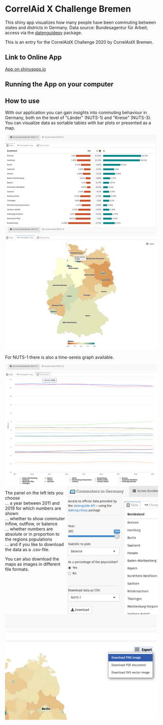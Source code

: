# CorrelAid X Challenge Bremen

This shiny app visualizes how many people have been commuting between states and districts in Germany. Data source: Bundesagentur für Arbeit; access via the [datenguidepy](https://github.com/CorrelAid/datenguide-python) package.

This is an entry for the CorrelAidX Challenge 2020 by CorrelAidX Bremen.


## Link to Online App

[App on shinyapps.io](https://long39ng.shinyapps.io/pendlerstat_de/)

## Running the App on your computer


## How to use

With our application you can gain insights into commuting behaviour in Germany, both on the level of "Länder" (NUTS-1) and "Kreise" (NUTS-3). You can visualize data as sortable tables with bar plots or presented as a map.  

<img alt="Show data as a table" src="./screenshots/datenguide_n1tab.png" width="500"> 
<img alt="Show data in a map" src="screenshots/datenguide_n1map.png" width="500">

For NUTS-1 there is also a time-sereis graph available.  

<img alt="Show data as time series" src="screenshots/datenguide_n1time.png" width="500">

<img align="right" alt="Screenshot of the Shiny app's left sidebar" src="./screenshots/datenguide_leftpanel.png" width="300">

The panel on the left lets you choose  
… a year between 2011 and 2019 for which numbers are shown  
… whether to show commuter inflow, outflow, or balance  
… whether numbers are absolute or in proportion to the regions populations  
… and if you like to download the data as a .csv-file.

You can also download the maps as images in different file formats.

<img alt="Download maps as images" src="./screenshots/datenguide_n3mapexportpng.png" width="500">
